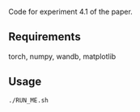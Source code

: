 Code for experiment 4.1 of the paper.

## Requirements
torch, numpy, wandb, matplotlib

## Usage
```
./RUN_ME.sh
```



